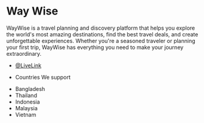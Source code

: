 # Way Wise

WayWise is a travel planning and discovery platform that helps you explore the world's most amazing destinations, find the best travel deals, and create unforgettable experiences. Whether you're a seasoned traveler or planning your first trip, WayWise has everything you need to make your journey extraordinary.

- [@LiveLink](https://a10-tourism-management.web.app/)

* Countries We support
- Bangladesh
- Thailand
- Indonesia
- Malaysia
- Vietnam


